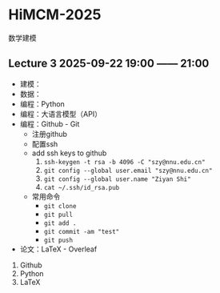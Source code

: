 # HiMCM-2025

数学建模

## Lecture 3 2025-09-22 19:00 —— 21:00

- 建模：
- 数据：
- 编程：Python
- 编程：大语言模型（API）
- 编程：Github - Git
	- 注册github
	- 配置ssh
	- add ssh keys to github
		1. `ssh-keygen -t rsa -b 4096 -C "szy@nnu.edu.cn"`
		2. `git config --global user.email "szy@nnu.edu.cn"` 
		3. `git config --global user.name "Ziyan Shi"`
		4. `cat ~/.ssh/id_rsa.pub`
	- 常用命令
		- `git clone`
		- `git pull`
		- `git add .` 
		- `git commit -am "test"` 
		- `git push` 
- 论文：LaTeX - Overleaf

1. Github
2. Python
3. LaTeX
